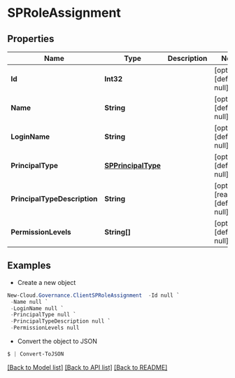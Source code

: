 # SPRoleAssignment
## Properties

Name | Type | Description | Notes
------------ | ------------- | ------------- | -------------
**Id** | **Int32** |  | [optional] [default to null]
**Name** | **String** |  | [optional] [default to null]
**LoginName** | **String** |  | [optional] [default to null]
**PrincipalType** | [**SPPrincipalType**](SPPrincipalType.md) |  | [optional] [default to null]
**PrincipalTypeDescription** | **String** |  | [optional] [readonly] [default to null]
**PermissionLevels** | **String[]** |  | [optional] [default to null]

## Examples

- Create a new object
```powershell
New-Cloud.Governance.ClientSPRoleAssignment  -Id null `
 -Name null `
 -LoginName null `
 -PrincipalType null `
 -PrincipalTypeDescription null `
 -PermissionLevels null
```

- Convert the object to JSON
```powershell
$ | Convert-ToJSON
```


[[Back to Model list]](../README.md#documentation-for-models) [[Back to API list]](../README.md#documentation-for-api-endpoints) [[Back to README]](../README.md)

